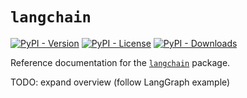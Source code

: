 # `langchain`

[![PyPI - Version](https://img.shields.io/pypi/v/langchain?label=%20)](https://pypi.org/project/langchain/#history)
[![PyPI - License](https://img.shields.io/pypi/l/langchain)](https://opensource.org/licenses/MIT)
[![PyPI - Downloads](https://img.shields.io/pepy/dt/langchain)](https://pypistats.org/packages/langchain)

Reference documentation for the [`langchain`](https://pypi.org/project/langchain/) package.

TODO: expand overview (follow LangGraph example)
